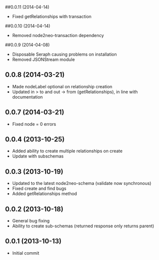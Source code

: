 ##0.0.11 (2014-04-14)
 - Fixed getRelationships with transaction

 ##0.0.10 (2014-04-14)
 - Removed node2neo-transaction dependency

##0.0.9 (2014-04-08)
 - Disposable Seraph causing problems on installation
 - Removed JSONStream module

## 0.0.8 (2014-03-21)
 - Made nodeLabel optional on relationship creation
 - Updated in > to and out -> from (getRelationships), in line with documentation

 ## 0.0.7 (2014-03-21)
 - Fixed node = 0 errors

## 0.0.4 (2013-10-25)
  - Added ability to create multiple relationships on create
  - Update with subschemas


## 0.0.3 (2013-10-19)
  - Updated to the latest node2neo-schema (validate now synchronous)
  - Fixed create and find bugs
  - Added getRelationships method



## 0.0.2 (2013-10-18)
  - General bug fixing
  - Ability to create sub-schemas (returned response only returns parent)



## 0.0.1 (2013-10-13)

  - Initial commit